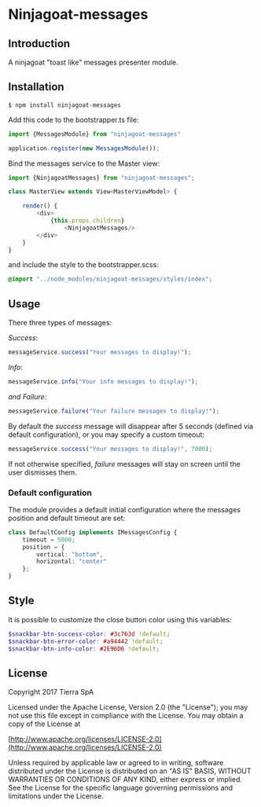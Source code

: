 # Ninjagoat-messages

## Introduction
A ninjagoat "toast like" messages presenter module.

## Installation

`
$ npm install ninjagoat-messages
`

Add this code to the bootstrapper.ts file:

```typescript
import {MessagesModule} from "ninjagoat-messages"

application.register(new MessagesModule());
```


Bind the messages service to the Master view:

```typescript
import {NinjagoatMessages} from "ninjagoat-messages";

class MasterView extends View<MasterViewModel> {

    render() {
        <div>
            {this.props.children}
                <NinjagoatMessages/>
        </div>
    }
}
```

and include the style to the bootstrapper.scss:

```scss
@import "../node_modules/ninjagoat-messages/styles/index";
```

## Usage

There three types of messages:

*Success*:
```typescript
messageService.success("Your messages to display!");
```

*Info*:
```typescript
messageService.info("Your info messages to display!");
```

*and Failure*:
```typescript
messageService.failure("Your failure messages to display!");
```

By default the *success* message will disappear after 5 seconds (defined via default configuration),
or you may specify a custom timeout:
```typescript
messageService.success("Your messages to display!", 7000);
```

If not otherwise specified, *failure* messages will stay on screen until the user dismisses them.

### Default configuration
The module provides a default initial configuration where the messages position and default timeout are set:

```typescript
class DefaultConfig implements IMessagesConfig {
    timeout = 5000;
    position = {
        vertical: "bottom",
        horizontal: "center"
    };
}
```

## Style
It is possible to customize the close button color using this variables:
```scss
$snackbar-btn-success-color: #3c763d !default;
$snackbar-btn-error-color: #a94442 !default;
$snackbar-btn-info-color: #2E96D6 !default;
```


## License

Copyright 2017 Tierra SpA

Licensed under the Apache License, Version 2.0 (the "License");
you may not use this file except in compliance with the License.
You may obtain a copy of the License at

[http://www.apache.org/licenses/LICENSE-2.0](http://www.apache.org/licenses/LICENSE-2.0)

Unless required by applicable law or agreed to in writing, software
distributed under the License is distributed on an "AS IS" BASIS,
WITHOUT WARRANTIES OR CONDITIONS OF ANY KIND, either express or implied.
See the License for the specific language governing permissions and
limitations under the License.
